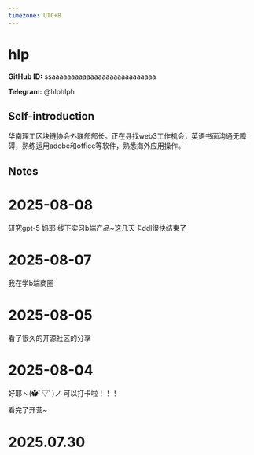 ```yaml
---
timezone: UTC+8
---
```


# hlp

**GitHub ID:** ssaaaaaaaaaaaaaaaaaaaaaaaaaaa

**Telegram:** @hlphlph

## Self-introduction

华南理工区块链协会外联部部长。正在寻找web3工作机会，英语书面沟通无障碍，熟练运用adobe和office等软件，熟悉海外应用操作。

## Notes

<!-- Content_START -->
# 2025-08-08

研究gpt-5 
妈耶 线下实习b端产品~这几天卡ddl很快结束了

# 2025-08-07

我在学b端商圈

# 2025-08-05

看了很久的开源社区的分享

# 2025-08-04

好耶ヽ(✿ﾟ▽ﾟ)ノ 可以打卡啦！！！

看完了开营~


# 2025.07.30


<!-- Content_END -->
